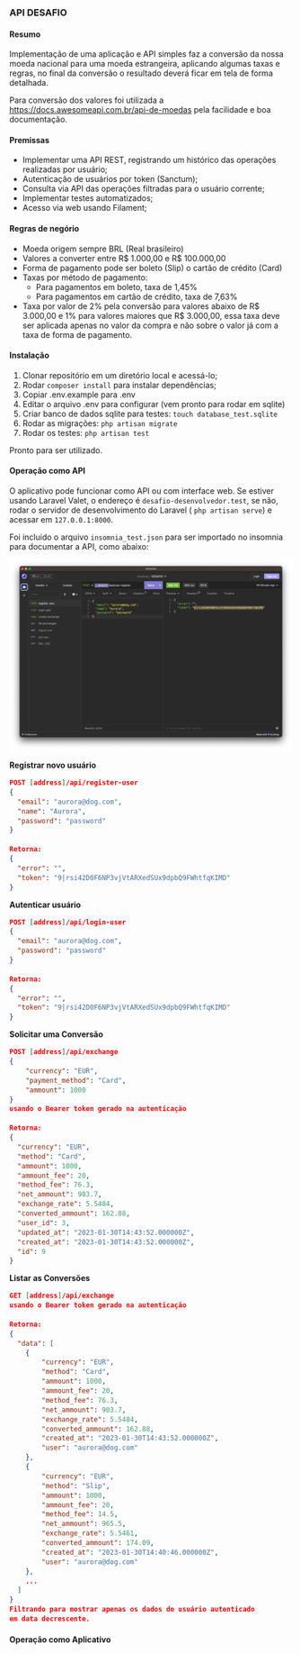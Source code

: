 ### API DESAFIO

#### Resumo

Implementação de uma aplicação e API simples faz a conversão da nossa moeda nacional para uma moeda estrangeira, 
aplicando algumas taxas e regras, no final da conversão o resultado deverá ficar em tela de forma detalhada.

Para conversão dos valores foi utilizada a https://docs.awesomeapi.com.br/api-de-moedas pela facilidade e boa documentação.

#### Premissas

- Implementar uma API REST, registrando um histórico das operações realizadas por usuário;
- Autenticação de usuários por token (Sanctum);
- Consulta via API das operações filtradas para o usuário corrente;
- Implementar testes automatizados;
- Acesso via web usando Filament;

#### Regras de negório

- Moeda origem sempre BRL (Real brasileiro)
- Valores a converter entre R$ 1.000,00 e R$ 100.000,00
- Forma de pagamento pode ser boleto (Slip) o cartão de crédito (Card)
- Taxas por método de pagamento:
  - Para pagamentos em boleto, taxa de 1,45%
  - Para pagamentos em cartão de crédito, taxa de 7,63%
- Taxa por valor de 2% pela conversão para valores abaixo de R$ 3.000,00 e 1% para valores maiores que R$ 3.000,00,
  essa taxa deve ser aplicada apenas no valor da compra e não sobre o valor já com a taxa de forma de pagamento.

#### Instalação

1. Clonar repositório em um diretório local e acessá-lo;
2. Rodar ```composer install``` para instalar dependências;
3. Copiar .env.example para .env
4. Editar o arquivo .env para configurar (vem pronto para rodar em sqlite)
5. Criar banco de dados sqlite para testes: ```touch database_test.sqlite```
6. Rodar as migrações: ```php artisan migrate```
7. Rodar os testes: ```php artisan test```

Pronto para ser utilizado.

#### Operação como API

O aplicativo pode funcionar como API ou com interface web. 
Se estiver usando Laravel Valet, o endereço é ```desafio-desenvolvedor.test```, se não, rodar o servidor de
desenvolvimento do Laravel ( ```php artisan serve```) e acessar em ```127.0.0.1:8000```.

Foi incluido o arquivo ```insomnia_test.json``` para ser importado no insomnia para documentar a API, como abaixo:

![Alt text](insomnia-test.png?raw=true "Insomnia")

**Registrar novo usuário**

```json
POST [address]/api/register-user
{
  "email": "aurora@dog.com",
  "name": "Aurora",
  "password": "password"
}

Retorna:
{
  "error": "",
  "token": "9|rsi42D0F6NP3vjVtARXedSUx9dpbQ9FWhtfqKIMD"
}
```

**Autenticar usuário**

```json
POST [address]/api/login-user
{
  "email": "aurora@dog.com",
  "password": "password"
}

Retorna:
{
  "error": "",
  "token": "9|rsi42D0F6NP3vjVtARXedSUx9dpbQ9FWhtfqKIMD"
}
```

**Solicitar uma Conversão**

```json
POST [address]/api/exchange
{
    "currency": "EUR",
    "payment_method": "Card",
    "ammount": 1000
}
usando o Bearer token gerado na autenticação

Retorna:
{
  "currency": "EUR",
  "method": "Card",
  "ammount": 1000,
  "ammount_fee": 20,
  "method_fee": 76.3,
  "net_ammount": 903.7,
  "exchange_rate": 5.5484,
  "converted_ammount": 162.88,
  "user_id": 3,
  "updated_at": "2023-01-30T14:43:52.000000Z",
  "created_at": "2023-01-30T14:43:52.000000Z",
  "id": 9
}
```

**Listar as Conversões**

```json
GET [address]/api/exchange
usando o Bearer token gerado na autenticação

Retorna:
{
  "data": [
	{
		"currency": "EUR",
		"method": "Card",
		"ammount": 1000,
		"ammount_fee": 20,
		"method_fee": 76.3,
		"net_ammount": 903.7,
		"exchange_rate": 5.5484,
		"converted_ammount": 162.88,
		"created_at": "2023-01-30T14:43:52.000000Z",
		"user": "aurora@dog.com"
	},
	{
		"currency": "EUR",
		"method": "Slip",
		"ammount": 1000,
		"ammount_fee": 20,
		"method_fee": 14.5,
		"net_ammount": 965.5,
		"exchange_rate": 5.5461,
		"converted_ammount": 174.09,
		"created_at": "2023-01-30T14:40:46.000000Z",
		"user": "aurora@dog.com"
	},
    ...
  ]
}
Filtrando para mostrar apenas os dados do usuário autenticado 
em data decrescente.
```
#### Operação como Aplicativo


